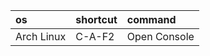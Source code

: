 | os         | shortcut | command      |
| :-         | :-       | :-           |
| Arch Linux | C-A-F2   | Open Console |
